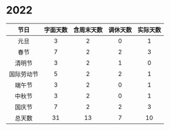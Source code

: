 # 2022

|    节日    | 字面天数 | 含周末天数 |  调休天数  | 实际天数 |
| :--------: | :------: | :--------: | :--------: | :------: |
|    元旦    |    3     |     2      |     0      |    1     |
|    春节    |    7     |     2      |     2      |    3     |
|   清明节   |    3     |     2      |     1      |    0     |
| 国际劳动节 |    5     |     2      |     2      |    1     |
|   端午节   |    3     |     2      |     0      |    1     |
|   中秋节   |    3     |     2      |     0      |    1     |
|   国庆节   |    7     |     2      |     2      |    3     |
| 总天数 |    31    |      13     | 7 |    10    |

